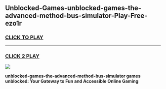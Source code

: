 
## Unblocked-Games-unblocked-games-the-advanced-method-bus-simulator-Play-Free-ezo1r
<h3>
<a href="https://premium76.site?title=unblocked-games-the-advanced-method-bus-simulator&ref=18A1">CLICK TO PLAY</a></h3>
<hr>

<h3>
<a href="https://premium76.site?title=unblocked-games-the-advanced-method-bus-simulator&ref=18A1">CLICK 2 PLAY</a>
  
</h3>

<a href="https://premium76.site?title=unblocked-games-the-advanced-method-bus-simulator&ref=18A1"><img src="https://clearcache.store/games.png"></a>


**unblocked-games-the-advanced-method-bus-simulator games unblocked: Your Gateway to Fun and Accessible Online Gaming**
